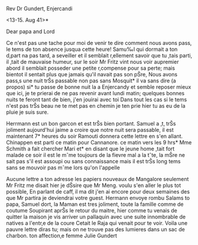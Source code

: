 Rev Dr Gundert, Enjercandi

 <13-15. Aug 41>*

Dear papa and Lord

Ce n'est pas une tache pour moi de venir te dire comment nous avons pass‚ le tems de ton absence jusqua cette heure! Samu‰l qui dormait a ton d‚part na pas tard‚ a seveiller et il semblait r‚ellement savoir que tu ‚tais parti, il ‚tait de mauvaise humeur, sur le soir Mr Fritz vint nous voir aupremier abord il semblait posseder une petite r‚compense pour sa perte; mais bientot il sentait plus que jamais qu'il navait pas son pŠre, Nous avons pass‚s une nuit trŠs passable non pas sans Mosquit* il va sans dire (a propos) si* tu passe de bonne nuit la a Enjercandy et semble reposer mieux que ici, je te prierai de ne pas revenir avant lundi matin; quelques bonnes nuits te feront tant de bien, j'en jouirai avec toi Dans tout les cas si le tems n'est pas trŠs beau ne te met pas en chemin je ten prie hier tu as eu de la pluie je suis sure.

Herrmann est un bon garcon et est trŠs bien portant. Samuel a ‚t‚ trŠs joliment aujourd'hui jaime a croire que notre nuit sera passable, il est maintenant 7* heures du soir Ramouti donnera cette lettre en s'en allant. 
Chinappen est parti ce matin pour Cannanore. ce matin vers les 9 hrs* Mme Schmith a fait chercher Mari et* en disant que le jeune home ‚tait fort malade ce soir il est le mˆme toujours de la fievre mal a la tˆte, la mŠre ne sait pas s'il est assoupi ou sans connaissance mais il est trŠs long tems sans se mouvoir pas mˆme lors qu'on l'appelle

Aucune lettre a ton adresse les papiers nouveaux de Mangalore seulement Mr Fritz me disait hier je dŠsire que Mr Meng. voulu s'en aller le plus tot possible, En parlant de caff‚ il ma dit j'en ai encore pour deux semaines des que Mr partira je deviendrai votre guest. Hermann envoye rombu Salams to papa, Samuel dort, la Maman est tres joliment, toute la famille comme de coutume Soupirant aprŠs le retour du maitre, hier comme tu venais de quitter la maison je vis arriver un pallaquin avec une suite innombrable de natives a l'entr‚e de la coure Cetait le Raja qui venait pour te voir. 
Voila une pauvre lettre diras tu; mais on ne trouve pas des lumieres dans un sac de charbon.
 ton affection‚e femme
 Julie Gundert

